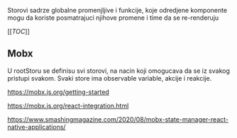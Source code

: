 Storovi sadrze globalne promenjljive i funkcije, koje odredjene komponente mogu da koriste posmatrajuci njihove promene i time da se re-renderuju

[[_TOC_]]


## Mobx

U rootStoru se definisu svi storovi, na nacin koji omogucava da se iz svakog pristupi svakom. Svaki store ima observable variable, akcije i reakcije.

https://mobx.js.org/getting-started

https://mobx.js.org/react-integration.html

https://www.smashingmagazine.com/2020/08/mobx-state-manager-react-native-applications/
